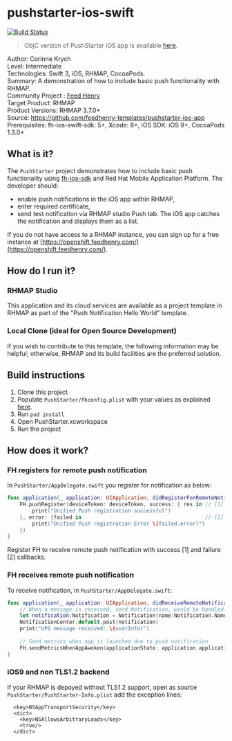 # pushstarter-ios-swift
[![Build Status](https://travis-ci.org/feedhenry-templates/pushstarter-ios-swift.png)](https://travis-ci.org/feedhenry-templates/pushstarter-ios-swift)

> ObjC version of PushStarter iOS app is available [here](https://github.com/feedhenry-templates/pushstarter-ios-app/).

Author: Corinne Krych   
Level: Intermediate   
Technologies: Swift 3, iOS, RHMAP, CocoaPods.   
Summary: A demonstration of how to include basic push functionality with RHMAP.   
Community Project : [Feed Henry](http://feedhenry.org)   
Target Product: RHMAP  
Product Versions: RHMAP 3.7.0+   
Source: https://github.com/feedhenry-templates/pushstarter-ios-app   
Prerequisites: fh-ios-swift-sdk: 5+, Xcode: 8+, iOS SDK: iOS 9+, CocoaPods 1.3.0+

## What is it?

The ```PushStarter``` project demonstrates how to include basic push functionality using [fh-ios-sdk](https://github.com/feedhenry/fh-ios-sdk) and Red Hat Mobile Application Platform. The developer should:
- enable push notifications in the iOS app within RHMAP, 
- enter required certificate,
- send test notification via RHMAP studio Push tab.
The iOS app catches the notification and displays them as a list.

If you do not have access to a RHMAP instance, you can sign up for a free instance at [https://openshift.feedhenry.com/](https://openshift.feedhenry.com/).

## How do I run it?  

### RHMAP Studio

This application and its cloud services are available as a project template in RHMAP as part of the "Push Notification Hello World" template.

### Local Clone (ideal for Open Source Development)

If you wish to contribute to this template, the following information may be helpful; otherwise, RHMAP and its build facilities are the preferred solution.

## Build instructions

1. Clone this project
1. Populate ```PushStarter/fhconfig.plist``` with your values as explained [here](http://docs.feedhenry.com/v3/dev_tools/sdks/ios.html#ios-configure).
1. Run ```pod install```
1. Open PushStarter.xcworkspace
1. Run the project
 
## How does it work?

### FH registers for remote push notification

In ```PushStarter/AppDelegate.swift``` you register for notification as below:

```Swift
func application(_ application: UIApplication, didRegisterForRemoteNotificationsWithDeviceToken deviceToken: Data) {
    FH.pushRegister(deviceToken: deviceToken, success: { res in // [1]
        print("Unified Push registration successful")
    }, error: {failed in                                        // [2]
        print("Unified Push registration Error \(failed.error)")
    })
}
```

Register FH to receive remote push notification with success [1] and failure [2] callbacks.

### FH receives remote push notification

To receive notification, in ```PushStarter/AppDelegate.swift```:

```Swift
func application(_ application: UIApplication, didReceiveRemoteNotification userInfo: [AnyHashable: Any]) {
    // When a message is received, send Notification, would be handled by registered ViewController
    let notification:Notification = Notification(name:Notification.Name(rawValue: "message_received"), object:nil, userInfo:userInfo)
    NotificationCenter.default.post(notification)
    print("UPS message received: \(userInfo)")
    
    // Send metrics when app is launched due to push notification
    FH.sendMetricsWhenAppAwoken(applicationState: application.applicationState, userInfo: userInfo)
}
```
### iOS9 and non TLS1.2 backend

If your RHMAP is depoyed without TLS1.2 support, open as source  ```PushStarter/PushStarter-Info.plist``` add the exception lines:

```
  <key>NSAppTransportSecurity</key>
  <dict>
    <key>NSAllowsArbitraryLoads</key>
    <true/>
  </dict>
```
